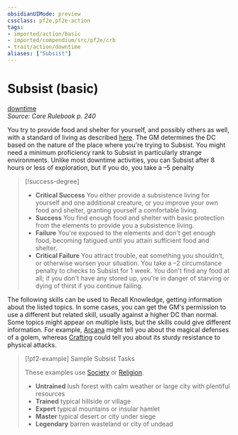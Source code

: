 ```yaml
---
obsidianUIMode: preview
cssclass: pf2e,pf2e-action
tags:
- imported/action/basic
- imported/compendium/src/pf2e/crb
- trait/action/downtime
aliases: ["Subsist"]
---
```

# Subsist (basic)
[downtime](downtime.md)  
*Source: Core Rulebook p. 240*  



You try to provide food and shelter for yourself, and possibly others as well, with a standard of living as described [here](cost-of-living.md). The GM determines the DC based on the nature of the place where you're trying to Subsist. You might need a minimum proficiency rank to Subsist in particularly strange environments. Unlike most downtime activities, you can Subsist after 8 hours or less of exploration, but if you do, you take a –5 penalty

> [!success-degree] 
> - **Critical Success** You either provide a subsistence living for yourself and one additional creature, or you improve your own food and shelter, granting yourself a comfortable living.
> - **Success** You find enough food and shelter with basic protection from the elements to provide you a subsistence living.
> - **Failure** You're exposed to the elements and don't get enough food, becoming fatigued until you attain sufficient food and shelter.
> - **Critical Failure** You attract trouble, eat something you shouldn't, or otherwise worsen your situation. You take a –2 circumstance penalty to checks to Subsist for 1 week. You don't find any food at all; if you don't have any stored up, you're in danger of starving or dying of thirst if you continue failing.

The following skills can be used to Recall Knowledge, getting information about the listed topics. In some cases, you can get the GM's permission to use a different but related skill, usually against a higher DC than normal. Some topics might appear on multiple lists, but the skills could give different information. For example, [Arcana](../../compendium/skills.md#Arcana) might tell you about the magical defenses of a golem, whereas [Crafting](../../compendium/skills.md#Crafting) could tell you about its sturdy resistance to physical attacks.

> [!pf2-example] Sample Subsist Tasks
> 
> These examples use [Society](../../compendium/skills.md#Society) or [Religion](../../compendium/skills.md#Religion).
> 
> - **Untrained** lush forest with calm weather or large city with plentiful resources
> - **Trained** typical hillside or village
> - **Expert** typical mountains or insular hamlet
> - **Master** typical desert or city under siege
> - **Legendary** barren wasteland or city of undead